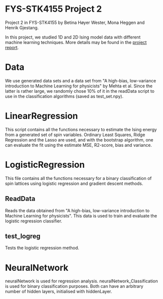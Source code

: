 # FYS-STK4155 Project 2

Project 2 in FYS-STK4155 by Betina Høyer Wester, Mona Heggen and Henrik Gjestang. 

In this project, we studied 1D and 2D Ising model data with different machine learning techniques.
More details may be found in the [project report](https://github.com/henriklg/Project2_FYS-STK4155/blob/master/FYS_STK4155_project2.pdf).

# Data

We use generated data sets and a data set from "A high-bias, low-variance introduction to Machine Learning for physicists" by Mehta et al. Since the latter is rather large, we randomly chose 10% of it in the readData script to use in the classification algorithms (saved as test_set.npy). 

# LinearRegression

This script contains all the functions necessary to estimate the Ising energy from a generated set of spin variables. Ordinary Least Squares, Ridge Regression and the Lasso are used, and with the bootstrap algorithm, one can evaluate the fit using the estimate MSE, R2-score, bias and variance. 


# LogisticRegression

This file contains all the functions necessary for a binary classification of spin lattices using logistic regression and gradient descent methods. 

## ReadData

Reads the data obtained from "A high-bias, low-variance introduction to Machine Learning for physicists". This data is used to train and evaluate the logistic regression classifier. 

## test_logreg

Tests the logistic regression method. 

# NeuralNetwork

neuralNetwork is used for regression analysis. neuralNetwork_Classification is used for binary classification purposes. Both can have an arbitrary number of hidden layers, initialised with hiddenLayer. 
